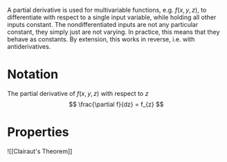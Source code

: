 A partial derivative is used for multivariable functions, e.g. $f(x, y, z)$, to differentiate with respect to a single input variable, while holding all other inputs constant. The nondifferentiated inputs are not any particular constant, they simply just are not varying. In practice, this means that they behave as constants. By extension, this works in reverse, i.e. with antiderivatives.
# Notation
The partial derivative of $f(x, y, z)$ with respect to $z$
$$
\frac{\partial f}{dz} = f_{z}
$$
# Properties
![[Clairaut's Theorem]]
